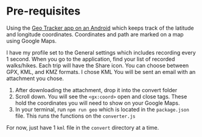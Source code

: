 # Pre-requisites
Using the [Geo Tracker app on an Android](https://play.google.com/store/apps/details?id=com.ilyabogdanovich.geotracker&hl=en_US&pli=1) which keeps track of the latitude and longitude coordinates.
Coordinates and path are marked on a map using Google Maps.

I have my profile set to the General settings which includes recording every 1 second.
When you go to the application, find your list of recorded walks/hikes. Each trip will have the Share icon.
You can choose between GPX, KML, and KMZ formats. I chose KML
You will be sent an email with an attachment you chose.

1. After downloading the attachment, drop it into the convert folder
2. Scroll down. You will see the `<gx:coord>` open and close tags. These hold the coordinates you will need to show on your Google Maps.
3. In your terminal, run `npm run geo` which is located in the `package.json` file. This runs the functions on the `converter.js`

For now, just have 1 `kml` file in the `convert` directory at a time.